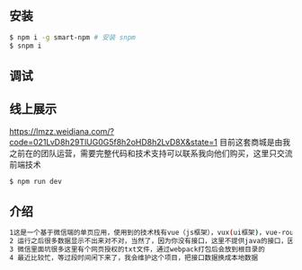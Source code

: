 
## 安装

```bash
$ npm i -g smart-npm # 安装 snpm
$ snpm i
```

## 调试

## 线上展示
https://lmzz.weidiana.com/?code=021LvD8h29TlUG0G5f8h2oHD8h2LvD8X&state=1
目前这套商城是由我之前在的团队运营，需要完整代码和技术支持可以联系我向他们购买，这里只交流前端技术

```bash
$ npm run dev
```
## 介绍

```bash
1这是一个基于微信端的单页应用，使用到的技术栈有vue（js框架），vux(ui框架)，vue-router(路由)，VueResource(http插件),适合初学者学习
2 运行之后很多数据显示不出来对不对，当然了，因为你没有接口，这里不提供java的接口，因为那不是我做的，我也不会，抱歉了数据这块接口自己搞定，这里只提供代码演示。如果实在需要接口，可以加我扣扣私聊。
3 微信里面坑很多这里有个网页授权的txt文件，通过webpack打包后会放到根目录的
4 最近比较忙，等过段时间闲下来了，我会维护这个项目，把接口数据换成本地数据

```
